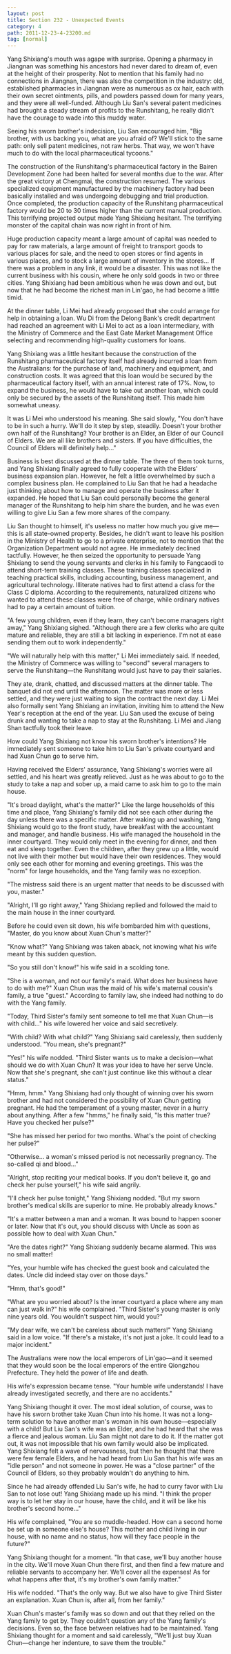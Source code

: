 ```yaml
---
layout: post
title: Section 232 - Unexpected Events
category: 4
path: 2011-12-23-4-23200.md
tag: [normal]
---
```


Yang Shixiang's mouth was agape with surprise. Opening a pharmacy in Jiangnan was something his ancestors had never dared to dream of, even at the height of their prosperity. Not to mention that his family had no connections in Jiangnan, there was also the competition in the industry: old, established pharmacies in Jiangnan were as numerous as ox hair, each with their own secret ointments, pills, and powders passed down for many years, and they were all well-funded. Although Liu San's several patent medicines had brought a steady stream of profits to the Runshitang, he really didn't have the courage to wade into this muddy water.

Seeing his sworn brother's indecision, Liu San encouraged him, "Big brother, with us backing you, what are you afraid of? We'll stick to the same path: only sell patent medicines, not raw herbs. That way, we won't have much to do with the local pharmaceutical tycoons."

The construction of the Runshitang's pharmaceutical factory in the Bairen Development Zone had been halted for several months due to the war. After the great victory at Chengmai, the construction resumed. The various specialized equipment manufactured by the machinery factory had been basically installed and was undergoing debugging and trial production. Once completed, the production capacity of the Runshitang pharmaceutical factory would be 20 to 30 times higher than the current manual production. This terrifying projected output made Yang Shixiang hesitant. The terrifying monster of the capital chain was now right in front of him.

Huge production capacity meant a large amount of capital was needed to pay for raw materials, a large amount of freight to transport goods to various places for sale, and the need to open stores or find agents in various places, and to stock a large amount of inventory in the stores... If there was a problem in any link, it would be a disaster. This was not like the current business with his cousin, where he only sold goods in two or three cities. Yang Shixiang had been ambitious when he was down and out, but now that he had become the richest man in Lin'gao, he had become a little timid.

At the dinner table, Li Mei had already proposed that she could arrange for help in obtaining a loan. Wu Di from the Delong Bank's credit department had reached an agreement with Li Mei to act as a loan intermediary, with the Ministry of Commerce and the East Gate Market Management Office selecting and recommending high-quality customers for loans.

Yang Shixiang was a little hesitant because the construction of the Runshitang pharmaceutical factory itself had already incurred a loan from the Australians: for the purchase of land, machinery and equipment, and construction costs. It was agreed that this loan would be secured by the pharmaceutical factory itself, with an annual interest rate of 17%. Now, to expand the business, he would have to take out another loan, which could only be secured by the assets of the Runshitang itself. This made him somewhat uneasy.

It was Li Mei who understood his meaning. She said slowly, "You don't have to be in such a hurry. We'll do it step by step, steadily. Doesn't your brother own half of the Runshitang? Your brother is an Elder, an Elder of our Council of Elders. We are all like brothers and sisters. If you have difficulties, the Council of Elders will definitely help..."

Business is best discussed at the dinner table. The three of them took turns, and Yang Shixiang finally agreed to fully cooperate with the Elders' business expansion plan. However, he felt a little overwhelmed by such a complex business plan. He complained to Liu San that he had a headache just thinking about how to manage and operate the business after it expanded. He hoped that Liu San could personally become the general manager of the Runshitang to help him share the burden, and he was even willing to give Liu San a few more shares of the company.

Liu San thought to himself, it's useless no matter how much you give me—this is all state-owned property. Besides, he didn't want to leave his position in the Ministry of Health to go to a private enterprise, not to mention that the Organization Department would not agree. He immediately declined tactfully. However, he then seized the opportunity to persuade Yang Shixiang to send the young servants and clerks in his family to Fangcaodi to attend short-term training classes. These training classes specialized in teaching practical skills, including accounting, business management, and agricultural technology. Illiterate natives had to first attend a class for the Class C diploma. According to the requirements, naturalized citizens who wanted to attend these classes were free of charge, while ordinary natives had to pay a certain amount of tuition.

"A few young children, even if they learn, they can't become managers right away," Yang Shixiang sighed. "Although there are a few clerks who are quite mature and reliable, they are still a bit lacking in experience. I'm not at ease sending them out to work independently."

"We will naturally help with this matter," Li Mei immediately said. If needed, the Ministry of Commerce was willing to "second" several managers to serve the Runshitang—the Runshitang would just have to pay their salaries.

They ate, drank, chatted, and discussed matters at the dinner table. The banquet did not end until the afternoon. The matter was more or less settled, and they were just waiting to sign the contract the next day. Li Mei also formally sent Yang Shixiang an invitation, inviting him to attend the New Year's reception at the end of the year. Liu San used the excuse of being drunk and wanting to take a nap to stay at the Runshitang. Li Mei and Jiang Shan tactfully took their leave.

How could Yang Shixiang not know his sworn brother's intentions? He immediately sent someone to take him to Liu San's private courtyard and had Xuan Chun go to serve him.

Having received the Elders' assurance, Yang Shixiang's worries were all settled, and his heart was greatly relieved. Just as he was about to go to the study to take a nap and sober up, a maid came to ask him to go to the main house.

"It's broad daylight, what's the matter?" Like the large households of this time and place, Yang Shixiang's family did not see each other during the day unless there was a specific matter. After waking up and washing, Yang Shixiang would go to the front study, have breakfast with the accountant and manager, and handle business. His wife managed the household in the inner courtyard. They would only meet in the evening for dinner, and then eat and sleep together. Even the children, after they grew up a little, would not live with their mother but would have their own residences. They would only see each other for morning and evening greetings. This was the "norm" for large households, and the Yang family was no exception.

"The mistress said there is an urgent matter that needs to be discussed with you, master."

"Alright, I'll go right away," Yang Shixiang replied and followed the maid to the main house in the inner courtyard.

Before he could even sit down, his wife bombarded him with questions, "Master, do you know about Xuan Chun's matter?"

"Know what?" Yang Shixiang was taken aback, not knowing what his wife meant by this sudden question.

"So you still don't know!" his wife said in a scolding tone.

"She is a woman, and not our family's maid. What does her business have to do with me?" Xuan Chun was the maid of his wife's maternal cousin's family, a true "guest." According to family law, she indeed had nothing to do with the Yang family.

"Today, Third Sister's family sent someone to tell me that Xuan Chun—is with child..." his wife lowered her voice and said secretively.

"With child? With what child?" Yang Shixiang said carelessly, then suddenly understood. "You mean, she's pregnant?"

"Yes!" his wife nodded. "Third Sister wants us to make a decision—what should we do with Xuan Chun? It was your idea to have her serve Uncle. Now that she's pregnant, she can't just continue like this without a clear status."

"Hmm, hmm." Yang Shixiang had only thought of winning over his sworn brother and had not considered the possibility of Xuan Chun getting pregnant. He had the temperament of a young master, never in a hurry about anything. After a few "hmms," he finally said, "Is this matter true? Have you checked her pulse?"

"She has missed her period for two months. What's the point of checking her pulse?"

"Otherwise... a woman's missed period is not necessarily pregnancy. The so-called qi and blood..."

"Alright, stop reciting your medical books. If you don't believe it, go and check her pulse yourself," his wife said angrily.

"I'll check her pulse tonight," Yang Shixiang nodded. "But my sworn brother's medical skills are superior to mine. He probably already knows."

"It's a matter between a man and a woman. It was bound to happen sooner or later. Now that it's out, you should discuss with Uncle as soon as possible how to deal with Xuan Chun."

"Are the dates right?" Yang Shixiang suddenly became alarmed. This was no small matter!

"Yes, your humble wife has checked the guest book and calculated the dates. Uncle did indeed stay over on those days."

"Hmm, that's good!"

"What are you worried about? Is the inner courtyard a place where any man can just walk in?" his wife complained. "Third Sister's young master is only nine years old. You wouldn't suspect him, would you?"

"My dear wife, we can't be careless about such matters!" Yang Shixiang said in a low voice. "If there's a mistake, it's not just a joke. It could lead to a major incident."

The Australians were now the local emperors of Lin'gao—and it seemed that they would soon be the local emperors of the entire Qiongzhou Prefecture. They held the power of life and death.

His wife's expression became tense. "Your humble wife understands! I have already investigated secretly, and there are no accidents."

Yang Shixiang thought it over. The most ideal solution, of course, was to have his sworn brother take Xuan Chun into his home. It was not a long-term solution to have another man's woman in his own house—especially with a child! But Liu San's wife was an Elder, and he had heard that she was a fierce and jealous woman. Liu San might not dare to do it. If the matter got out, it was not impossible that his own family would also be implicated. Yang Shixiang felt a wave of nervousness, but then he thought that there were few female Elders, and he had heard from Liu San that his wife was an "idle person" and not someone in power. He was a "close partner" of the Council of Elders, so they probably wouldn't do anything to him.

Since he had already offended Liu San's wife, he had to curry favor with Liu San to not lose out! Yang Shixiang made up his mind. "I think the proper way is to let her stay in our house, have the child, and it will be like his brother's second home..."

His wife complained, "You are so muddle-headed. How can a second home be set up in someone else's house? This mother and child living in our house, with no name and no status, how will they face people in the future?"

Yang Shixiang thought for a moment. "In that case, we'll buy another house in the city. We'll move Xuan Chun there first, and then find a few mature and reliable servants to accompany her. We'll cover all the expenses! As for what happens after that, it's my brother's own family matter."

His wife nodded. "That's the only way. But we also have to give Third Sister an explanation. Xuan Chun is, after all, from her family."

Xuan Chun's master's family was so down and out that they relied on the Yang family to get by. They couldn't question any of the Yang family's decisions. Even so, the face between relatives had to be maintained. Yang Shixiang thought for a moment and said carelessly, "We'll just buy Xuan Chun—change her indenture, to save them the trouble."